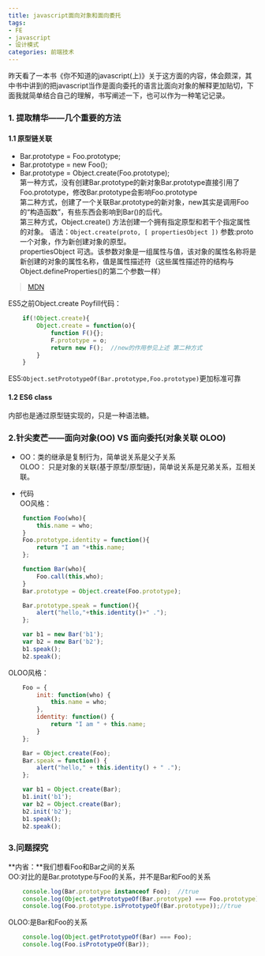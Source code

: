 ```yaml
---
title: javascript面向对象和面向委托
tags: 
- FE
- javascript
- 设计模式
categories: 前端技术
---
```


昨天看了一本书《你不知道的javascript(上)》关于这方面的内容，体会颇深，其中书中讲到的把javascript当作是面向委托的语言比面向对象的解释更加贴切，下面我就简单结合自己的理解，书写阐述一下，也可以作为一种笔记记录。     
### 1. 提取精华——几个重要的方法
#### 1.1 原型链关联
- Bar.prototype = Foo.prototype;
- Bar.prototype = new Foo();
- Bar.prototype = Object.create(Foo.prototype);  
第一种方式，没有创建Bar.prototype的新对象Bar.prototype直接引用了Foo.prototype，修改Bar.prototype会影响Foo.prototype     
第二种方式，创建了一个关联Bar.prototype的新对象，new其实是调用Foo的“构造函数”，有些东西会影响到Bar()的后代。    
第三种方式，Object.create() 方法创建一个拥有指定原型和若干个指定属性的对象。
语法：``Object.create(proto, [ propertiesObject ])``
参数:proto 一个对象，作为新创建对象的原型。    
     propertiesObject 可选。该参数对象是一组属性与值，该对象的属性名称将是新创建的对象的属性名称，值是属性描述符（这些属性描述符的结构与Object.defineProperties()的第二个参数一样）
> [MDN](https://developer.mozilla.org/zh-CN/docs/Web/JavaScript/Reference/Global_Objects/Object/create)  

ES5之前Object.create Poyfill代码：   
```javascript
	if(!Object.create){
		Object.create = function(o){
			function F(){};
			F.prototype = o;
			return new F();  //new的作用参见上述 第二种方式
		}
	}
```
ES5:``Object.setPrototypeOf(Bar.prototype,Foo.prototype)``更加标准可靠
#### 1.2 ES6 class     
内部也是通过原型链实现的，只是一种语法糖。

### 2.针尖麦芒——面向对象(OO) VS 面向委托(对象关联 OLOO)    
- OO：类的继承是复制行为，简单说关系是父子关系    
  OLOO： 只是对象的关联(基于原型/原型链)，简单说关系是兄弟关系，互相关联。

- 代码  
OO风格：  
```javascript
	function Foo(who){
		this.name = who;
	}
	Foo.prototype.identity = function(){
		return "I am "+this.name;
	};

	function Bar(who){
		Foo.call(this,who);
	}
	Bar.prototype = Object.create(Foo.prototype);

	Bar.prototype.speak = function(){
		alert("hello,"+this.identity()+" .");
	};

	var b1 = new Bar('b1');
	var b2 = new Bar('b2');
	b1.speak();
	b2.speak();
```

OLOO风格：
```javascript
	Foo = {
        init: function(who) {
            this.name = who;
        },
        identity: function() {
            return "I am " + this.name;
        }
    };

    Bar = Object.create(Foo);
    Bar.speak = function() {
        alert("hello," + this.identity() + " .");
    };

    var b1 = Object.create(Bar);
    b1.init('b1');
    var b2 = Object.create(Bar);
    b2.init('b2');
    b1.speak();
    b2.speak();
```

### 3.问题探究   
**内省：**我们想看Foo和Bar之间的关系     
OO:对比的是Bar.prototype与Foo的关系，并不是Bar和Foo的关系
```javascript
	console.log(Bar.prototype instanceof Foo);  //true
	console.log(Object.getPrototypeOf(Bar.prototype) === Foo.prototype);//true
	console.log(Foo.prototype.isPrototypeOf(Bar.prototype));//true
```

OLOO:是Bar和Foo的关系
```javascript
	console.log(Object.getPrototypeOf(Bar) === Foo);
	console.log(Foo.isPrototypeOf(Bar));
```